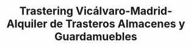---
title: "Trastering Vicálvaro-Madrid- Alquiler de Trasteros Almacenes y Guardamuebles"
url: /vicalvaro/trastering-vicalvaro-madrid-alquiler-de-trasteros-almacenes-y-guardamuebles/
shop: Mieten
---